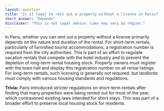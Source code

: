 ```yaml
---
layout: question
title: "Is it legal to rent out a property without a license in Paris?"
short_answer: "Depends"
disclaimer: "This is not legal advice. Laws may vary by region."
---
```


In Paris, whether you can rent out a property without a license primarily depends on the nature and duration of the rental. For short-term rentals, particularly of furnished tourist accommodations, a registration number is required from the city authorities. This is part of an effort to regulate vacation rentals that compete with the hotel industry and to prevent the depletion of long-term rental housing stock. Property owners must register with the town hall and display this registration number on all rental listings. For long-term rentals, such licensing is generally not required, but landlords must comply with various housing standards and regulations.

**Trivia:** Paris introduced stricter regulations on short-term rentals after finding that many properties were being rented out for most of the year, which contravened existing laws intended for short stays. This was part of a broader effort to preserve local housing stock for residents.
